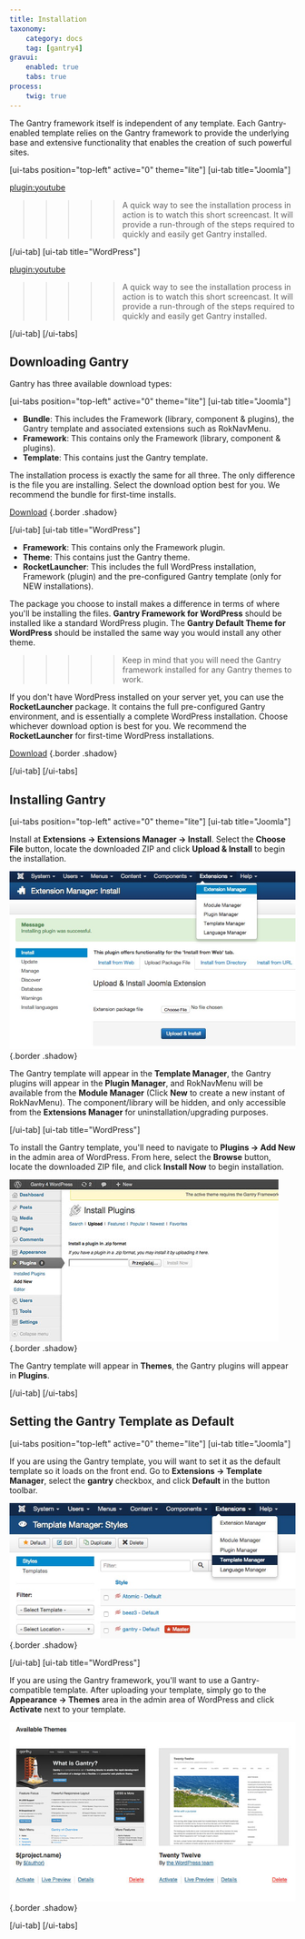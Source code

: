```yaml
---
title: Installation
taxonomy:
    category: docs
    tag: [gantry4]
gravui:
    enabled: true
    tabs: true
process:
    twig: true
---
```


The Gantry framework itself is independent of any template. Each Gantry-enabled template relies on the Gantry framework to provide the underlying base and extensive functionality that enables the creation of such powerful sites.

[ui-tabs position="top-left" active="0" theme="lite"]
[ui-tab title="Joomla"]

[plugin:youtube](https://www.youtube.com/watch?v=KOOuBQpSZDM)

>>>>> A quick way to see the installation process in action is to watch this short screencast. It will provide a run-through of the steps required to quickly and easily get Gantry installed.

[/ui-tab]
[ui-tab title="WordPress"]

[plugin:youtube](https://www.youtube.com/watch?v=W1GmZB2dgNE)

>>>>> A quick way to see the installation process in action is to watch this short screencast. It will provide a run-through of the steps required to quickly and easily get Gantry installed.

[/ui-tab]
[/ui-tabs]

Downloading Gantry
------------------
Gantry has three available download types:

[ui-tabs position="top-left" active="0" theme="lite"]
[ui-tab title="Joomla"]

* __Bundle__: This includes the Framework (library, component & plugins), the Gantry template and associated extensions such as RokNavMenu.
* __Framework__: This contains only the Framework (library, component & plugins).
* __Template__: This contains just the Gantry template.

The installation process is exactly the same for all three. The only difference is the file you are installing. Select the download option best for you. We recommend the bundle for first-time installs.

[Download](http://www.gantry-framework.org/download#joomla) {.border .shadow}

[/ui-tab]
[ui-tab title="WordPress"]

* __Framework__: This contains only the Framework plugin.
* __Theme__: This contains just the Gantry theme.
* __RocketLauncher__: This includes the full WordPress installation, Framework (plugin) and the pre-configured Gantry template (only for NEW installations).

The package you choose to install makes a difference in terms of where you'll be installing the files. **Gantry Framework for WordPress** should be installed like a standard WordPress plugin. The **Gantry Default Theme for WordPress** should be installed the same way you would install any other theme. 

>>>>> Keep in mind that you will need the Gantry framework installed for any Gantry themes to work.

If you don't have WordPress installed on your server yet, you can use the **RocketLauncher** package. It contains the full pre-configured Gantry environment, and is essentially a complete WordPress installation. Choose whichever download option is best for you. We recommend the **RocketLauncher** for first-time WordPress installations.

[Download](http://www.gantry-framework.org/download#wordpress) {.border .shadow}

[/ui-tab]
[/ui-tabs]

Installing Gantry
-----------------

[ui-tabs position="top-left" active="0" theme="lite"]
[ui-tab title="Joomla"]

Install at **Extensions → Extensions Manager → Install**. Select the **Choose File** button, locate the downloaded ZIP and click **Upload & Install** to begin the installation.

![](install-template_joomla.jpeg) {.border .shadow}

The Gantry template will appear in the **Template Manager**, the Gantry plugins will appear in the **Plugin Manager**, and RokNavMenu will be available from the **Module Manager** (Click **New** to create a new instant of RokNavMenu). The component/library will be hidden, and only accessible from the **Extensions Manager** for uninstallation/upgrading purposes.

[/ui-tab]
[ui-tab title="WordPress"]

To install the Gantry template, you'll need to navigate to **Plugins → Add New** in the admin area of WordPress. From here, select the **Browse** button, locate the downloaded ZIP file, and click **Install Now** to begin installation.

![](install-upload_wp.jpg) {.border .shadow}

The Gantry template will appear in **Themes**, the Gantry plugins will appear in **Plugins**.

[/ui-tab]
[/ui-tabs]

Setting the Gantry Template as Default
--------------------------------------

[ui-tabs position="top-left" active="0" theme="lite"]
[ui-tab title="Joomla"]

If you are using the Gantry template, you will want to set it as the default template so it loads on the front end. Go to **Extensions → Template Manager**, select the **gantry** checkbox, and click **Default** in the button toolbar.

![](install-upload_joomla.jpeg) {.border .shadow}

[/ui-tab]
[ui-tab title="WordPress"]

If you are using the Gantry framework, you'll want to use a Gantry-compatible template. After uploading your template, simply go to the **Appearance → Themes** area in the admin area of WordPress and click **Activate** next to your template.

![](install-template_wp.jpg) {.border .shadow}

[/ui-tab]
[/ui-tabs]

